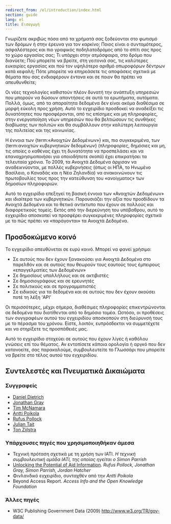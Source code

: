 ```yaml
---
redirect_from: /el/introduction/index.html
section: guide
lang: el
title: Εισαγωγή
---
```


Γνωρίζετε ακριβώς πόσα από τα χρήματά σας ξοδεύονται στο φωτισμό των δρόμων ή στην έρευνα για τον καρκίνο; Ποιος είναι ο συντομότερος, ασφαλέστερος και πιο γραφικός ποδηλατοδρόμος από το σπίτι σας προς το χώρο εργασίας σας; Τι υπάρχει στην ατμόσφαιρα, στο δρόμο που διανύετε; Πού μπορείτε να βρείτε, στη γειτονιά σας, τις καλύτερες ευκαιρίες εργασίας και πού τον υψηλότερο αριθμό οπωροφόρων δέντρων κατά κεφαλή; Πότε μπορείτε να επηρεάσετε τις αποφάσεις σχετικά με θέματα που σας ενδιαφέρουν έντονα και σε ποιον θα πρέπει να απευθυνθείτε;

Οι νέες τεχνολογίες καθιστούν πλέον δυνατή την ανάπτυξη υπηρεσιών που μπορούν να δώσουν απαντήσεις σε αυτά τα ερωτήματα, αυτόματα. Πολλά, όμως, από τα απαραίτητα δεδομένα δεν είναι ακόμα διαθέσιμα σε μορφή εύκολη προς χρήση. Αυτό το εγχειρίδιο προσδοκεί να αναδείξει τις δυνατότητες που προσφέρονται, από τις επίσημες και μη πληροφορίες, στην ενεργοποίηση νέων υπηρεσιών που θα βελτιώσουν τις συνθήκες διαβίωσης των πολιτών και θα συμβάλλουν στην καλύτερη λειτουργία της πολιτείας και της κοινωνίας.

Η έννοια των {term:«Ανοιχτών Δεδομένων»} και, πιο συγκεκριμένα, των {term:ανοιχτών κυβερνητικών δεδομένων} (πληροφορίες, δημόσιες και μη, τις οποίες ο καθένας έχει τη δυνατότητα να προσπελάσει και να επαναχρησιμοποιήσει για οποιοδήποτε σκοπό) έχει επικρατήσει τα τελευταία χρόνια. Το 2009, τα Ανοιχτά Δεδομένα άρχισαν να αναδεικνύονται, με πολλές κυβερνήσεις (όπως οι ΗΠΑ, το Ηνωμένο Βασίλειο, ο Καναδάς και η Νέα Ζηλανδία) να ανακοινώνουν τις πρωτοβουλίες τους προς την κατεύθυνση του «ανοίγματος» των δημοσίων πληροφοριών.

Αυτό το εγχειρίδιο επεξηγεί τη βασική έννοια των «Ανοιχτών Δεδομένων» και ιδιαίτερα των κυβερνητικών. Παρουσιάζει την αξία που προσδίδουν τα Ανοιχτά Δεδομένα και το θετικό αντίκτυπο που έχουν σε πολλούς και διαφορετικούς τομείς. Εκτός από την διερεύνηση του υπόβαθρου, αυτό το εγχειρίδιο αποσκοπεί να προσφέρει συγκεκριμένες πληροφορίες σχετικά με το πώς πρέπει να «παράγονται» τα Ανοιχτά Δεδομένα.

## Προσδοκώμενο κοινό

Το εγχειρίδιο απευθύνεται σε ευρύ κοινό. Μπορεί να φανεί χρήσιμο:

-   Σε αυτούς που δεν έχουν ξανακούσει για Ανοιχτά Δεδομένα στο παρελθόν και σε αυτούς που θεωρούν τους εαυτούς τους έμπειρους «επαγγελματίες των Δεδομένων»
-   Σε δημοσίους υπαλλήλους και σε ακτιβιστές
-   Σε δημοσιογράφους και σε ερευνητές
-   Σε πολιτικούς και σε προγραμματιστές
-   Σε ειδικούς για τα δεδομένα και σε αυτούς που δεν έχουν ακούσει ποτέ τη λέξη ‘API’

Οι περισσότερες, μέχρι σήμερα, διαθέσιμες πληροφορίες επικεντρώνονται σε δεδομένα που διατίθενται από το δημόσιο τομέα. Ωστόσο, οι προθέσεις των συγγραφέων αυτού του εγχειριδίου αποσκοπούν στη διεύρυνσή τους με το πέρασμα του χρόνου. Είστε, λοιπόν, ευπρόσδεκτοι να συμμετέχετε και να στηρίξετε τις προσπάθειές μας.

Αυτό το εγχειρίδιο στοχεύει σε αυτούς που έχουν λίγες ή καθόλου γνώσεις επί του θέματος. Αν εντοπίσετε κάποια ορολογία ή αργκό που δεν κατανοείτε, σας παρακαλούμε, συμβουλευτείτε το Γλωσσάρι που μπορείτε να βρείτε στο τέλος αυτού του εγχειριδίου.

## Συντελεστές και Πνευματικά Δικαιώματα

### Συγγραφείς

-   [Daniel Dietrich](http://ddie.me/)
-   [Jonathan Gray](http://jonathangray.org/)
-   [Tim McNamara](http://timmcnamara.co.nz)
-   [Antti Poikola](http://apoikola.wordpress.com/)
-   [Rufus Pollock](http://rufuspollock.org/)
-   [Julian Tait](http://www.littlestar.tv/)
-   [Ton Zijlstra](http://www.zylstra.org/)

### Υπάρχουσες πηγές που χρησιμοποιηθήκαν άμεσα

-   Τεχνική πρόταση σχετικά με τη χρήση των IATI. *Η τεχνική συμβουλευτική ομάδα IATI, της οποίας ηγείται ο Simon Parrish*
-   [Unlocking the Potential of Aid Information](http://www.unlockingaid.info/). *Rufus Pollock, Jonathan Gray, Simon Parrish, Jordan Hatcher*
-   Φινλανδικό εγχειρίδιο, συνταχθέν από την *Antti Poikola*
-   Beyond Access Report. *Access Info and the Open Knowledge Foundation*

### Άλλες πηγές

-   W3C Publishing Government Data (2009) <http://www.w3.org/TR/gov-data/>